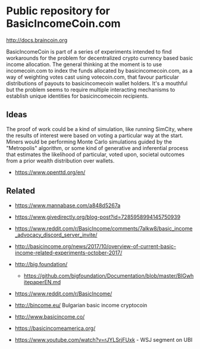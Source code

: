 # Public repository for BasicIncomeCoin.com

http://docs.braincoin.org  

BasicIncomeCoin is part of a series of experiments intended to find workarounds for the problem for decentralized crypto currency based basic income allocation. The general thinking at the moment is to use incomecoin.com to index the funds allocated by basicincomecoin.com, as a way of weighting votes cast using votecoin.com, that favour particular distributions of payouts to basicincomecoin wallet holders. It's a mouthful but the problem seems to require multiple interacting mechanisms to establish unique identities for basicincomecoin recipients.

## Ideas  

The proof of work could be a kind of simulation, like running SimCity, where the results of interest were based on voting a particular way at the start. Miners would be performing Monte Carlo simulations guided by the "Metropolis" algorithm, or some kind of generative and inferential process that estimates the likelihood of particular, voted upon, societal outcomes from a prior wealth distribution over wallets.  

 - https://www.openttd.org/en/  

## Related  

 - https://www.mannabase.com/a848d5267a  

 - https://www.givedirectly.org/blog-post?id=7285958994145750939

 - https://www.reddit.com/r/BasicIncome/comments/7alkw8/basic_income_advocacy_discord_server_invite/

 - http://basicincome.org/news/2017/10/overview-of-current-basic-income-related-experiments-october-2017/
 
 - http://big.foundation/  
   - https://github.com/bigfoundation/Documentation/blob/master/BIGwhitepaperEN.md  
   
 - https://www.reddit.com/r/BasicIncome/  
 
 - http://bincome.eu/  Bulgarian basic income cryptocoin

 - http://www.basicincome.co/

 - https://basicincomeamerica.org/  
 
 - https://www.youtube.com/watch?v=rJYLSrjFUxk - WSJ segment on UBI
